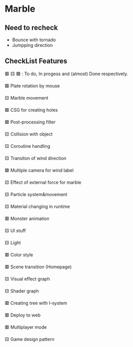 # Marble

## Need to recheck

- Bounce with tornado
- Jumpping direction


## CheckList Features
  :red_square: :yellow_square: :green_square: : To do, In progess and (almost) Done respectively. 
  
  :green_square: Plate rotation by mouse
  
  :yellow_square: Marble movement
  
  :green_square: CSG for creating holes
  
  :green_square: Post-processing filter
  
  :yellow_square: Collision with object
  
  :yellow_square: Coroutine handling
  
  :yellow_square: Transiton of wind direction
  
  :green_square: Multiple camera for wind label
  
  :yellow_square: Effect of external force for marble
  
  :yellow_square: Particle system&movement
  
  :yellow_square: Material changing in runtime
  
  :red_square: Monster animation

  :yellow_square: UI stuff

  :yellow_square: Light

  :red_square: Color style
  
  :red_square: Scene transition (Homepage)
  
  :yellow_square: Visual effect graph
  
  :yellow_square: Shader graph
  
  :red_square: Creating tree with l-system
  
  :red_square: Deploy to web
  
  :red_square: Multiplayer mode

  :yellow_square: Game design pattern
  
  
  
  
  
  
